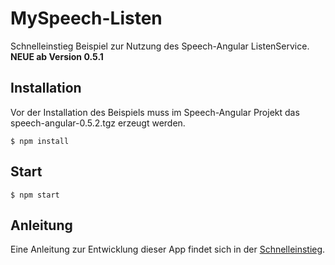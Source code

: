 # MySpeech-Listen

Schnelleinstieg Beispiel zur Nutzung des Speech-Angular ListenService.
**NEUE ab Version 0.5.1**

## Installation

Vor der Installation des Beispiels muss im Speech-Angular Projekt das speech-angular-0.5.2.tgz erzeugt werden.

    $ npm install

## Start

    $ npm start

## Anleitung 

Eine Anleitung zur Entwicklung dieser App findet sich in der [Schnelleinstieg](./../../docs/QuickStart-Listen.md).
